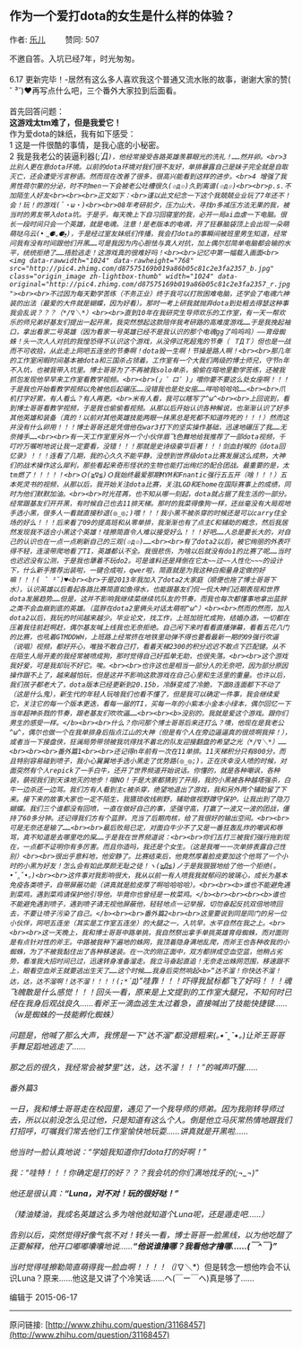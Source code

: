 ## 作为一个爱打dota的女生是什么样的体验？

作者: [乐儿](http://www.zhihu.com/people/wang-le-er-54)&nbsp;&nbsp;&nbsp;&nbsp;&nbsp;&nbsp;&nbsp;&nbsp; 赞同: 507


不邀自答。入坑已经7年，时光匆匆。<br><br>6.17 更新完毕！-居然有这么多人喜欢我这个普通又流水账的故事，谢谢大家的赞( ˘ ³˘)♥再写点什么吧，三个番外大家拉到后面看。<br><br>首先回答问题：<br><b>这游戏太tm难了，但是我爱它！</b><br>作为爱dota的妹纸，我有如下感受：<br>1 这是一件很酷的事情，是我心底的小秘密。<br>2 我是我老公的装逼利器(;*´Д`)，他经常接受各路英雄羡慕眼光的洗礼！……然并卵。<br>3 比别人更在意dota环境。以前的dota环境对我们很不友好，单排暴露自己是妹子完全就是自取灭亡，还会遭受污言秽语。然而现在改善了很多，很高兴能看到这样的进步。<br>4 增强了我男性荷尔蒙的分泌，时不时men一下会被老公吐槽很久(๏д๏)久到离谱(๏д๏)<br><br>p.s.不加陌生人好友<br><br><br>正文如下：<br>谨以此文纪念一下这个我兢兢业业玩了7年还不！会！玩！的游戏(´・ω・)<br><br>08年考研前夕，压力山大，寻找n多减压方法无果的我，被当时的男友带入dota坑。于是乎，每天晚上下自习回寝室的我，必开一局ai血虐一下电脑。很长一段时间只会一个英雄，就是电魂。注意！是老版本的电魂，开了狂暴脑袋顶上会出现一朵萌萌哒乌云(•ૢ⚈͒⌄⚈͒•ૢ)，于是经过室友妹纸们传播，我会打dota的事瞬间被班里男生知道，经常问我有没有时间跟他们开黑……可是我因为内心胆怯与真人对抗，加上偶尔怼简单电脑都会输的水平，统统拒绝了……捂脸逃走！这游戏真的很难好吗！<br><br>记忆中第一幅载入画面<br><img data-rawwidth="1024" data-rawheight="768" src="http://pic4.zhimg.com/d87575169b019a86b05c81c2e3fa2357_b.jpg" class="origin_image zh-lightbox-thumb" width="1024" data-original="http://pic4.zhimg.com/d87575169b019a86b05c81c2e3fa2357_r.jpg"><br><br>不过因为每天勤学苦练（不务正业）终于我可以打败困难电脑，还学会了电魂六神装的出法（最爱的大件就是蝴蝶，因为好看）。那时一考上研我就抛弃dota到处粗去得瑟这种事我会乱说？？？（*/∇＼*）<br><br>直到10年在我研究生导师欢乐的工作室，有一天一帮欢乐的师兄弟好基友们提出一起开黑，我突然想起这款陪伴我考研路的高难度游戏……于是我挽起袖口，拿出看家二号英雄（因为看家一号英雄已经不是我认识的那个电魂gg了呜呜呜）——育母蜘蛛！头一次人人对抗的我惶恐得不认识这个游戏，从没停过死超鬼的节奏（ ＴДＴ）但也是一战而不可收拾，从此走上网吧五连坐的节奏啊！dota毁一生啊！节操是路人啊！<br><br>那几年的工作室闲暇时间基本被dota和三国杀占领着。工作室有一个大我们两级的博士师兄，守节n年不入坑，也被我带入坑里。博士哥哥为了不再被我solo单杀，偷偷在暗地里勤学苦练，还被我抓包发现他早早来工作室看教学视频。<br><br>(」゜ロ゜)」喂你要不要这么处女座啊！！！于是我也开始看教学视频以免被他后起碾压……没错我也是处女座……咩哈哈哈哈……<br><br>爪机打字好累，有人看么？有人再更。<br>米有人看，我可以瞎写了^ω^<br><br>上回说到，看到博士哥哥看教学视频，于是我也偷偷看视频。从那以后开始认识各种解说，也渐渐认识了好多其他英雄和装备（真的！以前对其他英雄技能两眼一抹黑总是死都不知道咋死的！！！）然而这并没有什么卵用！！！博士哥哥还是凭借他在war3打下的坚实操作基础，迅速地碾压了我……无奈摊手……<br><br>有一天工作室里另外一个小伙伴眉飞色舞地给我推荐了一部dota视频，千叮咛万嘱咐地说让我一定要看，没错！！！那就是史诗级豪华巨著！！！剑血封喉的《dota回忆录》！！！连看了几期，我的心久久不能平静，没想到世界级dota比赛发展这么成熟，大神们的战术操作这么犀利，那些看起来奇形怪状的生物也能打出绚烂的配合团战。最重要的是，太tm燃了！！！！！<br>Ｏ(≧∇≦)Ｏ我始终最爱那期MYM和Fnantic强行五五开（啥！！！）五本死灵书的视频，从那以后，我开始关注dota比赛，关注LGD和Ehome在国际赛事上的成绩，同时为他们默默加油。<br><br>时光荏苒，也不知从哪一刻起，dota就占据了我生活的一部分。经常跟基友们开开黑，有时候自己也去11排天梯。那时的我菜得像狗一样，还丝毫没有大局观地手选小黑，很多人一看就直接秒退(◎_◎;)喂！！！我小黑不被杀穿的时候还是可以carry住全场的好么！！！后来看了09的提高班和从零单排，我渐渐也有了点主C和辅助的概念，然后我居然发现我不适合小黑这个英雄！哇擦简直令人难以接受好么！！！好吧……人总是要长大的，对自己的认识也在一点一点刷新自己的三观(๏д๏)……<br><br>有了dota2以后，被它绚丽的外表吓得不轻，连滚带爬地看了TI，英雄都认不全。我很悲伤，为啥以后就没有do1的比赛了呢……当时也迟迟没有公测，于是我也犟着不玩do2。可是谁料还是拜倒在它太~~过~~人性化~~~的设计下，什么新手推荐出装啦，一键合成啦，qwer啦，简直就是为我这种白痴量身定做的好嘛！！！( ˘ ³˘)♥<br><br>于是2013年我加入了dota2大家庭（顺便也拖了博士哥哥下水），认识英雄以后看起各路比赛简直如鱼得水，也能跟基友们侃一侃大神们近期表现和世界dota发展趋势……但是，这并不影响我继续菜继续坑队友的节奏，而我也每次都懂事地拿出蓝胖之类不会血崩到底的英雄。（蓝胖在dota2里俩头对话太萌啦^ω^）<br><br>然而的然而，加入dota2以后，我玩的时间越来越少。毕业论文，找工作，上班加班忙成狗，结婚办酒，一切都在压着我往前赶啊赶，偶尔基友喊上线我也无奈拒绝。自己闲下来时看看直播弹幕，看看五花八门的比赛，也吼着GTMDDWH，上班路上经常挤在地铁里动弹不得也要看最新一期的09强行吹逼（说唱）视频，都好开心，唯独不敢自己打，看着天梯2300的积分迟迟不敢点下匹配键。从不在陌生人局开麦的我经常被喷成狗，那时觉得自己好孤单无助，也很失落。<br><br>这个游戏我好爱，可是我却玩不好它。唉。<br><br>也许这也是相当一部分人的无奈吧，因为部分原因操作跟不上了，越来越怕玩，但是这并不影响这款游戏在自己心里和生活里的重量。也许以后，我们孩子都老大了，dota版本已经更新到20.15b，冷酥变成了冷脆，下面8连面都下不动了（这是什么鬼），新生代的年轻人玩啥我们也看不懂了，但是我可以确定一件事，我会继续爱它，关注它的每一个版本更迭，看每一届的TI，买每一年的小紫本小金本小绿本，偶尔回忆一下当年超神杀戮的节奏，跟老基友们吹吹逼……<br><br><b>没别的，我就是爱这个游戏。跟你们男生的感受一样。</b><br><br>什么？你问那个博士哥哥后来还打么？噢，他现在是我老公^ω^，偶尔也做一个在我单排身后指点江山的大神（但是有个人在旁边逼逼真的很烦啊我摔！），或者当一下接盘侠，狂澜局势带领被我坑得找不着北的队友迎接翻盘的希望之光（*/∇＼*）……<br><br><br>番外篇1<br><br>还记得n年前有一次在11单排。11天梯积分只有800分，而且特别容易碰到喷子，我小心翼翼地手选小黑走了优势路(◎_◎;)，正在庆幸没人喷的时候，对面突然有个人repick了一手白牛，还开了世界频道开始说话。你懂的，就是各种嘲讽，各种装，藐视我们到天诛地灭的地步！哦NO！于是大家都猜到了开局，我的小黑被各种越塔强杀，白牛一边杀还一边骂。我们方有人看到主c被杀穿，绝望地退出了游戏，我和另外两个辅助留了下来。接下来的故事大家也一定不陌生，我猥琐收线刷野，辅助做视野蹲守保护，让我出到了隐刀蝴蝶。我们三个谁都没有回喷，一直在做好自己的事，坚强守高，打赢了一波又一波的团战，僵持了60多分钟。还记得我们方有个蓝胖，充当了后期肉核，给了我很好的输出空间。<br><br>可是无奈还是输了……<br><br>最后败局已定，对面白牛少不了又是一番狂轰乱炸的嘲讽和辱骂，真不知道是去哪里吃的屎……于是我在世界频道说：<br><br>你们五打三被我们强行拖到现在，一点都不证明你有多厉害。而且你造吗，我还是个女生。（这是我唯一一次单排表露自己性别）<br><br>很出乎意料地，他安静了。比赛结束后，他竟然厚着脸皮要加这个他骂了一个小时的小黑为好友！怎么会有如此厚颜无耻之徒！ヽ(≧Д≦)ノ于是我狠狠地给了他一个拒绝(｡•ˇ‸ˇ•｡)<br><br>这件事对我影响很大，我从以前一有人喷我我就郁闷的玻璃心，成长为基本免疫各类喷子，自带屏蔽功能（讲真就是脸皮厚了啊哈哈哈哈）。<br><br><b>谁也不能避免遇到菜鸡，遇到菜鸡请保护他引导他，毕竟你也曾经是一枚菜鸡。</b><br><br><br><b>谁也不能避免遇到喷子，遇到喷子请无视他屏蔽他，轻轻地点一记举报，切勿奋起反抗双倍地喷回去，不要让喷子污染了自己。</b><br><br>番外篇2<br><br>这里要说到同是同门的另一位小伙伴，网吧五连坐（其实是工作室五连坐）的大腿之一，入坑早，水平自然在我之上。<br><br><br>这一天晚上，我和博士哥哥中路单挑，我自然祭出拿手单挑英雄育母蜘蛛，而对面则是有点针对性的斧王。中路被我种下遍地的蛛网，我顶着隐身满地乱爬，而斧王也各种收我的小蜘蛛，为了不被我黏住出了各种移速装。在一次的刚正面中，双方都拼成空血空蓝，他稍占劣势，看准我大招时间已过，迅速转身准备溜走。我立马奋起直追！无奈走出蛛网范围，移速跟不上，眼看空血斧王就要逃出生天了……这个时候……我身后突然响起<b>“达不溜！你快达不溜！达，达，达不溜啊！达不溜！！！！(;*´Д`)”</b>哇靠！！！吓得我鼠标都飞了好吗！！！魂飞魄散是什么感觉！！！回头一看，原来是上文提到的工作室大腿兄，不知何时已经在我身后观战良久……看斧王一滴血逃生太过着急，直接喊出了技能快捷键……（w是蜘蛛的一技能孵化蜘蛛）<br><br>问题是，他喊了那么大声，我愣是一下“达不溜”都没摁粗来(｡•ˇ‸ˇ•｡)让斧王哥哥手舞足蹈地逃走了……<br><br>那之后的很久，我经常会被梦里“达，达，达不溜！！！”的喊声吓醒……<br><br>番外篇3<br><br>一日，我和博士哥哥走在校园里，遇见了一个我导师的师弟。因为我刚转导师过去，所以以前没怎么见过他，只是知道有这么个人。倒是他立马灰常热情地跟我们打招呼，叮嘱我们常去他们工作室愉快地玩耍……讲真就是开黑啦……<br><br>他当时一脸认真地说：“学姐我知道你打dota打的好啊！”<br><br>我：“哇特！！！你确定是打的好？？？我会坑的你们满地找牙的(;¬_¬)”<br><br>他还是很认真：<b>“Luna，对不对！玩的很好哒！”</b><br><br>（矮油矮油，我成名英雄这么多为啥他就知道个Luna呢，还是遁走吧……）<br><br>告别以后，突然觉得好像气氛不对！转头一看，博士哥哥一脸黑线，以为他吃醋了正要解释，他开口嘟嘟囔囔地说……<b>“他说谁撸哪？我看他才撸哪……(￣^￣)”</b><br><br>当时觉得哇擦勒简直萌得我一脸血啊！！！！（*/∇＼*）但是转念一想他咋会不认识Luna？原来……他这是又讲了个冷笑话……ヘ(￣ー￣ヘ)真是够了……



编辑于 2015-06-17



---
原问链接: [http://www.zhihu.com/question/31168457](http://www.zhihu.com/question/31168457)